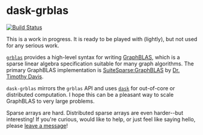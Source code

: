 # dask-grblas

[![Build Status](https://travis-ci.org/eriknw/dask-grblas.svg?branch=master)](https://travis-ci.org/eriknw/dask-grblas)

This is a work in progress.  It is ready to be played with (lightly), but not used for any serious work.

[`grblas`](https://github.com/jim22k/grblas/) provides a high-level syntax for writing [GraphBLAS](https://github.com/GraphBLAS/GraphBLAS-Pointers), which is a sparse linear algebra specification suitable for many graph algorithms.  The primary GraphBLAS implementation is [SuiteSparse:GraphBLAS](https://github.com/DrTimothyAldenDavis/GraphBLAS/) by [Dr. Timothy Davis](http://faculty.cse.tamu.edu/davis/GraphBLAS.html).

`dask-grblas` mirrors the `grblas` API and uses [`dask`](https://dask.org/) for out-of-core or distributed computation.  I hope this can be a pleasant way to scale GraphBLAS to very large problems.

Sparse arrays are hard.  Distributed sparse arrays are even harder--but interesting!  If you're curious, would like to help, or just feel like saying hello, please [leave a message](https://github.com/eriknw/dask-grblas/issues)!
